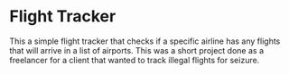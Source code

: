 # Flight Tracker

This a simple flight tracker that checks if a specific airline has any flights that will arrive in a list of airports. This was a short project done as a freelancer for a client that wanted to track illegal flights for seizure.

